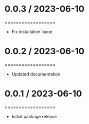 # 0.0.3 / 2023-06-10
==================
* Fix installation issue
# 0.0.2 / 2023-06-10
==================
* Updated documentation
# 0.0.1 / 2023-06-10
==================
* Initial package release
